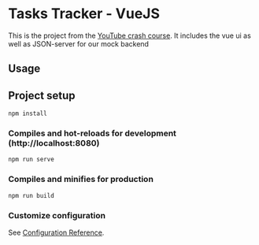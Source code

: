 # Tasks Tracker - VueJS

This is the project from the [YouTube crash course](https://www.youtube.com/watch?v=qZXt1Aom3Cs). It includes the vue ui as well as JSON-server for our mock backend

## Usage

## Project setup

```
npm install
```

### Compiles and hot-reloads for development (http://localhost:8080)

```
npm run serve
```

### Compiles and minifies for production

```
npm run build
```

### Customize configuration

See [Configuration Reference](https://cli.vuejs.org/config/).
